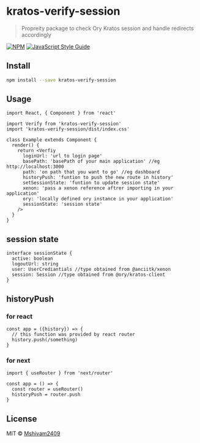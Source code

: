 # kratos-verify-session

> Propreity package to check Ory Kratos session and handle redirects accordingly

[![NPM](https://img.shields.io/npm/v/kratos-verify-session.svg)](https://www.npmjs.com/package/kratos-verify-session) [![JavaScript Style Guide](https://img.shields.io/badge/code_style-standard-brightgreen.svg)](https://standardjs.com)

## Install

```bash
npm install --save kratos-verify-session
```

## Usage

```tsx
import React, { Component } from 'react'

import Verify from 'kratos-verify-session'
import 'kratos-verify-session/dist/index.css'

class Example extends Component {
  render() {
    return <Verfiy
      loginUrl: 'url to login page'
      basePath: 'basePath of your main application' //eg http://localhost:3000
      path: 'on path that you want to go' //eg dashboard
      historyPush: 'funtion to push the new route in history'
      setSessionState: 'funtion to update session state'
      xenon: 'pass a xenon reference aftrer importing in your application'
      ory: 'locally defined ory instance in your application'
      sessionState: 'session state'
    />
  }
}
```

## session state

```tsx
interface sessionState {
  active: boolean
  logoutUrl: string
  user: UserCrediantials //type obtained from @anciitk/xenon
  session: Session //type obtained from @ory/kratos-client
}
```

## historyPush

### for react

```tsx
const app = ({history}) => {
  // this function was provided by react router
  history.push(/something)
}
```

### for next

```tsx
import { useRouter } from 'next/router'

const app = () => {
  const router = useRouter()
  historyPush = router.push
}
```

## License

MIT © [Mshivam2409](https://github.com/Mshivam2409)
